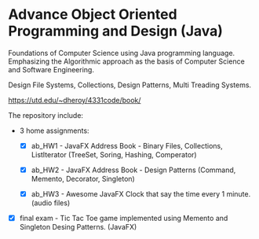 # Advance Object Oriented Programming and Design (Java)
Foundations of Computer Science using Java programming language.
Emphasizing the Algorithmic approach as the basis of Computer Science and
Software Engineering. 


Design File Systems, Collections, Design Patterns, Multi Treading Systems.

https://utd.edu/~dheroy/4331code/book/


The repository include:

* 3 home assignments:
  - [x] ab_HW1 - JavaFX Address Book - Binary Files, Collections, ListIterator
        (TreeSet, Soring, Hashing, Comperator)
  - [x] ab_HW2 - JavaFX Address Book - Design Patterns (Command, Memento, Decorator, Singleton)
  - [x] ab_HW3 - Awesome JavaFX Clock that say the time every 1 minute. (audio files)
   

* [x] final exam - Tic Tac Toe game implemented using Memento and Singleton Desing Patterns. (JavaFX)
